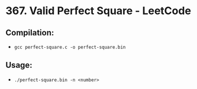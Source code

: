 # 367. Valid Perfect Square - LeetCode

## Compilation:
- `gcc perfect-square.c -o perfect-square.bin`

## Usage:
- `./perfect-square.bin -n <number>`

